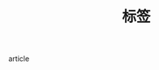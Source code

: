 ---
layout: tag
index: true
title: <center><b>标签</b></center>
body: [article]
meta:
  header: [title]
  footer: false
---